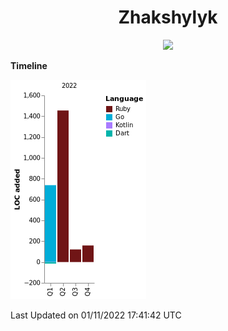 <div align="center">
  <h1> Zhakshylyk </h1>
</div>
<div id="header" align="center">
  <img src="https://media.giphy.com/media/eSwGh3YK54JKU/giphy.gif" width="150"/>
</div>

<!-- <div align="center">
  <img height="200em" width="380rem" src="https://github-readme-stats.vercel.app/api?username=cr1m1&include_all_commits=true&count_private=true&show_icons=true&theme=tokyonight&locale=en&layout=compact" alt="cr1m1" />
  <img height="200em" width="380rem" src="https://github-readme-stats.vercel.app/api/top-langs/?username=cr1m1&langs_count=8&show_icons=true&theme=tokyonight&locale=en&layout=compact" alt="cr1m1" />
</div> -->

<!--START_SECTION:waka-->
**Timeline**

![Chart not found](https://raw.githubusercontent.com/cr1m1/cr1m1/main/charts/bar_graph.png) 


 Last Updated on 01/11/2022 17:41:42 UTC
<!--END_SECTION:waka-->
